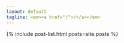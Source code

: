 ```yaml
---
layout: default
tagline: <em><a href="/">/</a></em>
---
```

{% include post-list.html posts=site.posts %}

